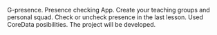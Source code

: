G-presence.
Presence checking App.
Create your teaching groups and personal squad. 
Check or uncheck presence in the last lesson.
Used CoreData posibilities.
The project will be developed.

